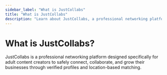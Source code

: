 ```yaml
---
sidebar_label: "What is JustCollabs"
title: "What is JustCollabs"
description: "Learn about JustCollabs, a professional networking platform for adult content creators."
---
```


# What is JustCollabs?

JustCollabs is a professional networking platform designed specifically for adult content creators to safely connect, collaborate, and grow their businesses through verified profiles and location-based matching. 
